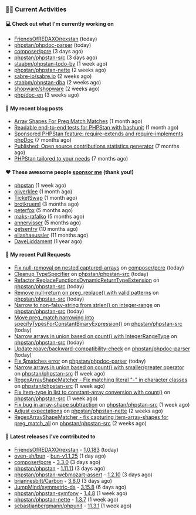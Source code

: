 ### 👨‍💻 Current Activities


#### 💻 Check out what I'm currently working on

- [FriendsOfREDAXO/rexstan](https://github.com/FriendsOfREDAXO/rexstan) (today)
- [phpstan/phpdoc-parser](https://github.com/phpstan/phpdoc-parser) (today)
- [composer/pcre](https://github.com/composer/pcre) (3 days ago)
- [phpstan/phpstan-src](https://github.com/phpstan/phpstan-src) (3 days ago)
- [staabm/phpstan-todo-by](https://github.com/staabm/phpstan-todo-by) (1 week ago)
- [phpstan/phpstan-nette](https://github.com/phpstan/phpstan-nette) (2 weeks ago)
- [sabre-io/sabre.io](https://github.com/sabre-io/sabre.io) (2 weeks ago)
- [staabm/phpstan-dba](https://github.com/staabm/phpstan-dba) (2 weeks ago)
- [shopware/shopware](https://github.com/shopware/shopware) (2 weeks ago)
- [php/doc-en](https://github.com/php/doc-en) (3 weeks ago)


#### 📜 My recent blog posts

- [Array Shapes For Preg Match Matches](https://staabm.github.io/2024/07/05/array-shapes-for-preg-match-matches.html) (1 month ago)
- [Readable end-to-end tests for PHPStan with bashunit](https://staabm.github.io/2024/06/28/readable-phpstan-end-to-end-tests-with-bashunit.html) (1 month ago)
- [Sponsored PHPStan feature: require-extends and require-implements phpDoc](https://staabm.github.io/2024/01/15/phpstan-require-extends-implements.html) (7 months ago)
- [Published: Open source contributions statistics generator](https://staabm.github.io/2024/01/10/oss-contribs-published.html) (7 months ago)
- [PHPStan tailored to your needs](https://staabm.github.io/2024/01/01/phpstan-customizing.html) (7 months ago)


#### ❤️ These awesome people [sponsor me](https://github.com/sponsors/staabm) (thank you!)

- [phpstan](https://github.com/phpstan) (1 week ago)
- [oliverklee](https://github.com/oliverklee) (1 month ago)
- [TicketSwap](https://github.com/TicketSwap) (1 month ago)
- [brotkrueml](https://github.com/brotkrueml) (3 months ago)
- [peterfox](https://github.com/peterfox) (5 months ago)
- [maks-rafalko](https://github.com/maks-rafalko) (5 months ago)
- [annervisser](https://github.com/annervisser) (5 months ago)
- [getsentry](https://github.com/getsentry) (10 months ago)
- [eliashaeussler](https://github.com/eliashaeussler) (11 months ago)
- [DaveLiddament](https://github.com/DaveLiddament) (1 year ago)


#### 🔨 My recent Pull Requests

- [Fix null-removal on nested captured-arrays](https://github.com/composer/pcre/pull/37) on [composer/pcre](https://github.com/composer/pcre) (today)
- [Cleanup TypeSpecifier](https://github.com/phpstan/phpstan-src/pull/3340) on [phpstan/phpstan-src](https://github.com/phpstan/phpstan-src) (today)
- [Refactor ReplaceFunctionsDynamicReturnTypeExtension](https://github.com/phpstan/phpstan-src/pull/3339) on [phpstan/phpstan-src](https://github.com/phpstan/phpstan-src) (today)
- [Remove null-return on preg_replace() with valid patterns](https://github.com/phpstan/phpstan-src/pull/3338) on [phpstan/phpstan-src](https://github.com/phpstan/phpstan-src) (today)
- [Narrow to non-falsy-string from strlen() on integer-range](https://github.com/phpstan/phpstan-src/pull/3337) on [phpstan/phpstan-src](https://github.com/phpstan/phpstan-src) (today)
- [Move preg_match narrowing into specifyTypesForConstantBinaryExpression()](https://github.com/phpstan/phpstan-src/pull/3336) on [phpstan/phpstan-src](https://github.com/phpstan/phpstan-src) (today)
- [Narrow arrays in union based on count() with IntegerRangeType](https://github.com/phpstan/phpstan-src/pull/3335) on [phpstan/phpstan-src](https://github.com/phpstan/phpstan-src) (today)
- [Update roave/backward-compatibility-check](https://github.com/phpstan/phpdoc-parser/pull/249) on [phpstan/phpdoc-parser](https://github.com/phpstan/phpdoc-parser) (today)
- [Fix $matches error](https://github.com/phpstan/phpdoc-parser/pull/248) on [phpstan/phpdoc-parser](https://github.com/phpstan/phpdoc-parser) (today)
- [Narrow arrays in union based on count() with smaller/greater operator](https://github.com/phpstan/phpstan-src/pull/3324) on [phpstan/phpstan-src](https://github.com/phpstan/phpstan-src) (1 week ago)
- [RegexArrayShapeMatcher - Fix matching literal &#34;-&#34; in character classes](https://github.com/phpstan/phpstan-src/pull/3314) on [phpstan/phpstan-src](https://github.com/phpstan/phpstan-src) (1 week ago)
- [Fix item-type in list to constant-array conversion with count()](https://github.com/phpstan/phpstan-src/pull/3309) on [phpstan/phpstan-src](https://github.com/phpstan/phpstan-src) (1 week ago)
- [Fix bug in array-shape subtraction](https://github.com/phpstan/phpstan-src/pull/3308) on [phpstan/phpstan-src](https://github.com/phpstan/phpstan-src) (1 week ago)
- [Adjust expectations](https://github.com/phpstan/phpstan-nette/pull/156) on [phpstan/phpstan-nette](https://github.com/phpstan/phpstan-nette) (2 weeks ago)
- [RegexArrayShapeMatcher - fix capturing item-array-shapes for preg_match_all](https://github.com/phpstan/phpstan-src/pull/3307) on [phpstan/phpstan-src](https://github.com/phpstan/phpstan-src) (2 weeks ago)


#### 🔭 Latest releases I've contributed to

- [FriendsOfREDAXO/rexstan](https://github.com/FriendsOfREDAXO/rexstan) - [1.0.183](https://github.com/FriendsOfREDAXO/rexstan/releases/tag/1.0.183) (today)
- [oven-sh/bun](https://github.com/oven-sh/bun) - [bun-v1.1.25](https://github.com/oven-sh/bun/releases/tag/bun-v1.1.25) (1 day ago)
- [composer/pcre](https://github.com/composer/pcre) - [3.3.0](https://github.com/composer/pcre/releases/tag/3.3.0) (3 days ago)
- [phpstan/phpstan](https://github.com/phpstan/phpstan) - [1.11.11](https://github.com/phpstan/phpstan/releases/tag/1.11.11) (3 days ago)
- [phpstan/phpstan-webmozart-assert](https://github.com/phpstan/phpstan-webmozart-assert) - [1.2.10](https://github.com/phpstan/phpstan-webmozart-assert/releases/tag/1.2.10) (3 days ago)
- [briannesbitt/Carbon](https://github.com/briannesbitt/Carbon) - [3.8.0](https://github.com/briannesbitt/Carbon/releases/tag/3.8.0) (3 days ago)
- [JumpMind/symmetric-ds](https://github.com/JumpMind/symmetric-ds) - [3.15.8](https://github.com/JumpMind/symmetric-ds/releases/tag/3.15.8) (6 days ago)
- [phpstan/phpstan-symfony](https://github.com/phpstan/phpstan-symfony) - [1.4.8](https://github.com/phpstan/phpstan-symfony/releases/tag/1.4.8) (1 week ago)
- [phpstan/phpstan-nette](https://github.com/phpstan/phpstan-nette) - [1.3.7](https://github.com/phpstan/phpstan-nette/releases/tag/1.3.7) (1 week ago)
- [sebastianbergmann/phpunit](https://github.com/sebastianbergmann/phpunit) - [11.3.1](https://github.com/sebastianbergmann/phpunit/releases/tag/11.3.1) (1 week ago)

